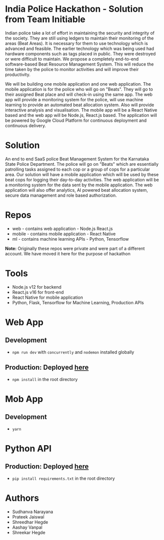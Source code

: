 # India Police Hackathon - Solution from Team Initiable

Indian police take a lot of effort in maintaining the security and integrity of the society. They are still using ledgers to maintain their monitoring of the areas (Beat Areas). It is necessary for them to use technology which is advanced and feasible. The earlier technology which was being used had hardware components such as tags placed in public. They were destroyed or were difficult to maintain. We propose a completely end-to-end software-based Beat Resource Management System. This will reduce the time taken by the police to monitor activities and will improve their productivity.

We will be building one mobile application and one web application. The mobile application is for the police who will go on "Beats". They will go to their assigned Beat place and will check-in using the same app. The web app will provide a monitoring system for the police, will use machine learning to provide an automated beat allocation system. Also will provide interactive analysis and visualisation. The mobile app will be a React Native based and the web app will be Node.js, React.js based. The application will be powered by Google Cloud Platform for continuous deployment and continuous delivery.

# Solution

An end to end SaaS police Beat Management System for the Karnataka State Police Department. The police will go on "Beats" which are essentially patrolling tasks assigned to each cop or a group of cops for a particular area. Our solution will have a mobile application which will be used by these beat cops for logging their day-to-day activities. The web application will be a monitoring system for the data sent by the mobile application. The web application will also offer analytics, AI powered beat allocation system, secure data management and role based authorization. 

# Repos

* web - contains web application - Node.js React.js
* mobile - contains mobile application - React Native
* ml - contains machine learning APIs - Python, Tensorflow

**Note:** Originally these repos were private and were part of a different account. We have moved it here for the purpose of hackathon

# Tools

* Node.js v12 for backend
* React.js v16 for front-end
* React Native for mobile application
* Python, Flask, Tensorflow for Machine Learning, Production APIs

# Web App

## Development

* ```npm run dev``` with ```concurrently``` and ```nodemon``` installed globally

## Production: Deployed [here](https://india-police.herokuapp.com)

* ```npm install``` in the root directory


# Mob App 

## Development

* ```yarn``` 

# Python API

## Production: Deployed [here](https://india-police-ml-api.herokuapp.com)

* ```pip install requirements.txt``` in the root directory


# Authors
* Sudhanva Narayana
* Prateek Jaiswal
* Shreedhar Hegde
* Aashay Vanpal
* Shreekar Hegde
